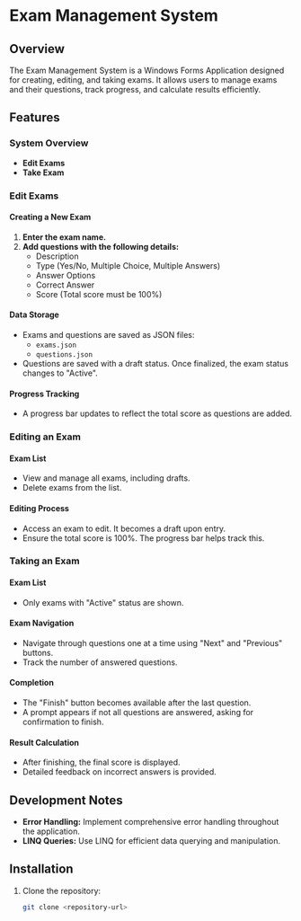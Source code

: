 # Exam Management System

## Overview
The Exam Management System is a Windows Forms Application designed for creating, editing, and taking exams. It allows users to manage exams and their questions, track progress, and calculate results efficiently.

## Features

### System Overview
- **Edit Exams**
- **Take Exam**

### Edit Exams

#### Creating a New Exam
1. **Enter the exam name.**
2. **Add questions with the following details:**
   - Description
   - Type (Yes/No, Multiple Choice, Multiple Answers)
   - Answer Options
   - Correct Answer
   - Score (Total score must be 100%)

#### Data Storage
- Exams and questions are saved as JSON files:
  - `exams.json`
  - `questions.json`
- Questions are saved with a draft status. Once finalized, the exam status changes to "Active".

#### Progress Tracking
- A progress bar updates to reflect the total score as questions are added.

### Editing an Exam

#### Exam List
- View and manage all exams, including drafts.
- Delete exams from the list.

#### Editing Process
- Access an exam to edit. It becomes a draft upon entry.
- Ensure the total score is 100%. The progress bar helps track this.

### Taking an Exam

#### Exam List
- Only exams with "Active" status are shown.

#### Exam Navigation
- Navigate through questions one at a time using "Next" and "Previous" buttons.
- Track the number of answered questions.

#### Completion
- The "Finish" button becomes available after the last question.
- A prompt appears if not all questions are answered, asking for confirmation to finish.

#### Result Calculation
- After finishing, the final score is displayed.
- Detailed feedback on incorrect answers is provided.

## Development Notes
- **Error Handling:** Implement comprehensive error handling throughout the application.
- **LINQ Queries:** Use LINQ for efficient data querying and manipulation.

## Installation

1. Clone the repository:
   ```bash
   git clone <repository-url>
